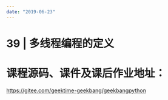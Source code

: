 ```yaml
---
date: "2019-06-23"
---  
```

      
# 39 | 多线程编程的定义
# 课程源码、课件及课后作业地址：

<https://gitee.com/geektime-geekbang/geekbangpython>

<!-- [[[read_end]]] -->